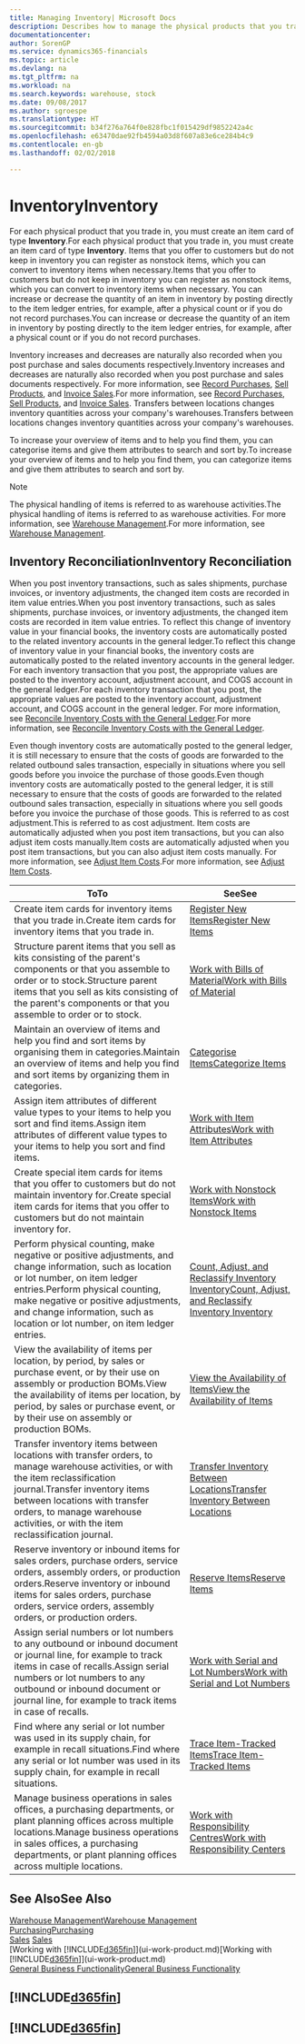 ```yaml
---
title: Managing Inventory| Microsoft Docs
description: Describes how to manage the physical products that you trade in, for example, handling the stock in your warehouse.
documentationcenter: 
author: SorenGP
ms.service: dynamics365-financials
ms.topic: article
ms.devlang: na
ms.tgt_pltfrm: na
ms.workload: na
ms.search.keywords: warehouse, stock
ms.date: 09/08/2017
ms.author: sgroespe
ms.translationtype: HT
ms.sourcegitcommit: b34f276a764f0e828fbc1f015429df9852242a4c
ms.openlocfilehash: e63470dae92fb4594a03d8f607a83e6ce284b4c9
ms.contentlocale: en-gb
ms.lasthandoff: 02/02/2018

---
```


# <a name="inventory"></a><span data-ttu-id="48e6c-103">Inventory</span><span class="sxs-lookup"><span data-stu-id="48e6c-103">Inventory</span></span>
<span data-ttu-id="48e6c-104">For each physical product that you trade in, you must create an item card of type **Inventory**.</span><span class="sxs-lookup"><span data-stu-id="48e6c-104">For each physical product that you trade in, you must create an item card of type **Inventory**.</span></span> <span data-ttu-id="48e6c-105">Items that you offer to customers but do not keep in inventory you can register as nonstock items, which you can convert to inventory items when necessary.</span><span class="sxs-lookup"><span data-stu-id="48e6c-105">Items that you offer to customers but do not keep in inventory you can register as nonstock items, which you can convert to inventory items when necessary.</span></span> <span data-ttu-id="48e6c-106">You can increase or decrease the quantity of an item in inventory by posting directly to the item ledger entries, for example, after a physical count or if you do not record purchases.</span><span class="sxs-lookup"><span data-stu-id="48e6c-106">You can increase or decrease the quantity of an item in inventory by posting directly to the item ledger entries, for example, after a physical count or if you do not record purchases.</span></span>

<span data-ttu-id="48e6c-107">Inventory increases and decreases are naturally also recorded when you post purchase and sales documents respectively.</span><span class="sxs-lookup"><span data-stu-id="48e6c-107">Inventory increases and decreases are naturally also recorded when you post purchase and sales documents respectively.</span></span> <span data-ttu-id="48e6c-108">For more information, see [Record Purchases](purchasing-how-record-purchases.md), [Sell Products](sales-how-sell-products.md), and [Invoice Sales](sales-how-invoice-sales.md).</span><span class="sxs-lookup"><span data-stu-id="48e6c-108">For more information, see [Record Purchases](purchasing-how-record-purchases.md), [Sell Products](sales-how-sell-products.md), and [Invoice Sales](sales-how-invoice-sales.md).</span></span> <span data-ttu-id="48e6c-109">Transfers between locations changes inventory quantities across your company's warehouses.</span><span class="sxs-lookup"><span data-stu-id="48e6c-109">Transfers between locations changes inventory quantities across your company's warehouses.</span></span>   

<span data-ttu-id="48e6c-110">To increase your overview of items and to help you find them, you can categorise items and give them attributes to search and sort by.</span><span class="sxs-lookup"><span data-stu-id="48e6c-110">To increase your overview of items and to help you find them, you can categorize items and give them attributes to search and sort by.</span></span>

> [!NOTE]
> <span data-ttu-id="48e6c-111">The physical handling of items is referred to as warehouse activities.</span><span class="sxs-lookup"><span data-stu-id="48e6c-111">The physical handling of items is referred to as warehouse activities.</span></span> <span data-ttu-id="48e6c-112">For more information, see [Warehouse Management](warehouse-manage-warehouse.md).</span><span class="sxs-lookup"><span data-stu-id="48e6c-112">For more information, see [Warehouse Management](warehouse-manage-warehouse.md).</span></span>

## <a name="inventory-reconciliation"></a><span data-ttu-id="48e6c-113">Inventory Reconciliation</span><span class="sxs-lookup"><span data-stu-id="48e6c-113">Inventory Reconciliation</span></span>
<span data-ttu-id="48e6c-114">When you post inventory transactions, such as sales shipments, purchase invoices, or inventory adjustments, the changed item costs are recorded in item value entries.</span><span class="sxs-lookup"><span data-stu-id="48e6c-114">When you post inventory transactions, such as sales shipments, purchase invoices, or inventory adjustments, the changed item costs are recorded in item value entries.</span></span> <span data-ttu-id="48e6c-115">To reflect this change of inventory value in your financial books, the inventory costs are automatically posted to the related inventory accounts in the general ledger.</span><span class="sxs-lookup"><span data-stu-id="48e6c-115">To reflect this change of inventory value in your financial books, the inventory costs are automatically posted to the related inventory accounts in the general ledger.</span></span> <span data-ttu-id="48e6c-116">For each inventory transaction that you post, the appropriate values are posted to the inventory account, adjustment account, and COGS account in the general ledger.</span><span class="sxs-lookup"><span data-stu-id="48e6c-116">For each inventory transaction that you post, the appropriate values are posted to the inventory account, adjustment account, and COGS account in the general ledger.</span></span> <span data-ttu-id="48e6c-117">For more information, see [Reconcile Inventory Costs with the General Ledger](finance-how-to-post-inventory-costs-to-the-general-ledger.md).</span><span class="sxs-lookup"><span data-stu-id="48e6c-117">For more information, see [Reconcile Inventory Costs with the General Ledger](finance-how-to-post-inventory-costs-to-the-general-ledger.md).</span></span>

<span data-ttu-id="48e6c-118">Even though inventory costs are automatically posted to the general ledger, it is still necessary to ensure that the costs of goods are forwarded to the related outbound sales transaction, especially in situations where you sell goods before you invoice the purchase of those goods.</span><span class="sxs-lookup"><span data-stu-id="48e6c-118">Even though inventory costs are automatically posted to the general ledger, it is still necessary to ensure that the costs of goods are forwarded to the related outbound sales transaction, especially in situations where you sell goods before you invoice the purchase of those goods.</span></span> <span data-ttu-id="48e6c-119">This is referred to as cost adjustment.</span><span class="sxs-lookup"><span data-stu-id="48e6c-119">This is referred to as cost adjustment.</span></span> <span data-ttu-id="48e6c-120">Item costs are automatically adjusted when you post item transactions, but you can also adjust item costs manually.</span><span class="sxs-lookup"><span data-stu-id="48e6c-120">Item costs are automatically adjusted when you post item transactions, but you can also adjust item costs manually.</span></span> <span data-ttu-id="48e6c-121">For more information, see [Adjust Item Costs](inventory-how-adjust-item-costs.md).</span><span class="sxs-lookup"><span data-stu-id="48e6c-121">For more information, see [Adjust Item Costs](inventory-how-adjust-item-costs.md).</span></span>

|<span data-ttu-id="48e6c-122">To</span><span class="sxs-lookup"><span data-stu-id="48e6c-122">To</span></span> |<span data-ttu-id="48e6c-123">See</span><span class="sxs-lookup"><span data-stu-id="48e6c-123">See</span></span> |
|---|----|
|<span data-ttu-id="48e6c-124">Create item cards for inventory items that you trade in.</span><span class="sxs-lookup"><span data-stu-id="48e6c-124">Create item cards for inventory items that you trade in.</span></span>|[<span data-ttu-id="48e6c-125">Register New Items</span><span class="sxs-lookup"><span data-stu-id="48e6c-125">Register New Items</span></span>](inventory-how-register-new-items.md)|
|<span data-ttu-id="48e6c-126">Structure parent items that you sell as kits consisting of the parent's components or that you assemble to order or to stock.</span><span class="sxs-lookup"><span data-stu-id="48e6c-126">Structure parent items that you sell as kits consisting of the parent's components or that you assemble to order or to stock.</span></span>|[<span data-ttu-id="48e6c-127">Work with Bills of Material</span><span class="sxs-lookup"><span data-stu-id="48e6c-127">Work with Bills of Material</span></span>](inventory-how-work-BOMs.md)|
|<span data-ttu-id="48e6c-128">Maintain an overview of items and help you find and sort items by organising them in categories.</span><span class="sxs-lookup"><span data-stu-id="48e6c-128">Maintain an overview of items and help you find and sort items by organizing them in categories.</span></span>|[<span data-ttu-id="48e6c-129">Categorise Items</span><span class="sxs-lookup"><span data-stu-id="48e6c-129">Categorize Items</span></span>](inventory-how-categorize-items.md)|
|<span data-ttu-id="48e6c-130">Assign item attributes of different value types to your items to help you sort and find items.</span><span class="sxs-lookup"><span data-stu-id="48e6c-130">Assign item attributes of different value types to your items to help you sort and find items.</span></span>|[<span data-ttu-id="48e6c-131">Work with Item Attributes</span><span class="sxs-lookup"><span data-stu-id="48e6c-131">Work with Item Attributes</span></span>](inventory-how-work-item-attributes.md)|
|<span data-ttu-id="48e6c-132">Create special item cards for items that you offer to customers but do not maintain inventory for.</span><span class="sxs-lookup"><span data-stu-id="48e6c-132">Create special item cards for items that you offer to customers but do not maintain inventory for.</span></span>|[<span data-ttu-id="48e6c-133">Work with Nonstock Items</span><span class="sxs-lookup"><span data-stu-id="48e6c-133">Work with Nonstock Items</span></span>](inventory-how-work-nonstock-items.md)|
|<span data-ttu-id="48e6c-134">Perform physical counting, make negative or positive adjustments, and change information, such as location or lot number, on item ledger entries.</span><span class="sxs-lookup"><span data-stu-id="48e6c-134">Perform physical counting, make negative or positive adjustments, and change information, such as location or lot number, on item ledger entries.</span></span>|[<span data-ttu-id="48e6c-135">Count, Adjust, and Reclassify Inventory Inventory</span><span class="sxs-lookup"><span data-stu-id="48e6c-135">Count, Adjust, and Reclassify Inventory Inventory</span></span>](inventory-how-count-adjust-reclassify.md)|
|<span data-ttu-id="48e6c-136">View the availability of items per location, by period, by sales or purchase event, or by their use on assembly or production BOMs.</span><span class="sxs-lookup"><span data-stu-id="48e6c-136">View the availability of items per location, by period, by sales or purchase event, or by their use on assembly or production BOMs.</span></span>|[<span data-ttu-id="48e6c-137">View the Availability of Items</span><span class="sxs-lookup"><span data-stu-id="48e6c-137">View the Availability of Items</span></span>](inventory-how-availability-overview.md)|
|<span data-ttu-id="48e6c-138">Transfer inventory items between locations with transfer orders, to manage warehouse activities, or with the item reclassification journal.</span><span class="sxs-lookup"><span data-stu-id="48e6c-138">Transfer inventory items between locations with transfer orders, to manage warehouse activities, or with the item reclassification journal.</span></span>|[<span data-ttu-id="48e6c-139">Transfer Inventory Between Locations</span><span class="sxs-lookup"><span data-stu-id="48e6c-139">Transfer Inventory Between Locations</span></span>](inventory-how-transfer-between-locations.md)|
|<span data-ttu-id="48e6c-140">Reserve inventory or inbound items for sales orders, purchase orders, service orders, assembly orders, or production orders.</span><span class="sxs-lookup"><span data-stu-id="48e6c-140">Reserve inventory or inbound items for sales orders, purchase orders, service orders, assembly orders, or production orders.</span></span>|[<span data-ttu-id="48e6c-141">Reserve Items</span><span class="sxs-lookup"><span data-stu-id="48e6c-141">Reserve Items</span></span>](inventory-how-to-reserve-items.md)|
|<span data-ttu-id="48e6c-142">Assign serial numbers or lot numbers to any outbound or inbound document or journal line, for example to track items in case of recalls.</span><span class="sxs-lookup"><span data-stu-id="48e6c-142">Assign serial numbers or lot numbers to any outbound or inbound document or journal line, for example to track items in case of recalls.</span></span>|[<span data-ttu-id="48e6c-143">Work with Serial and Lot Numbers</span><span class="sxs-lookup"><span data-stu-id="48e6c-143">Work with Serial and Lot Numbers</span></span>](inventory-how-work-item-tracking.md)|
|<span data-ttu-id="48e6c-144">Find where any serial or lot number was used in its supply chain, for example in recall situations.</span><span class="sxs-lookup"><span data-stu-id="48e6c-144">Find where any serial or lot number was used in its supply chain, for example in recall situations.</span></span>|[<span data-ttu-id="48e6c-145">Trace Item-Tracked Items</span><span class="sxs-lookup"><span data-stu-id="48e6c-145">Trace Item-Tracked Items</span></span>](inventory-how-to-trace-item-tracked-items.md)|
|<span data-ttu-id="48e6c-146">Manage business operations in sales offices, a purchasing departments, or plant planning offices across multiple locations.</span><span class="sxs-lookup"><span data-stu-id="48e6c-146">Manage business operations in sales offices, a purchasing departments, or plant planning offices across multiple locations.</span></span>|[<span data-ttu-id="48e6c-147">Work with Responsibility Centres</span><span class="sxs-lookup"><span data-stu-id="48e6c-147">Work with Responsibility Centers</span></span>](inventory-responsibility-centers.md)|

## <a name="see-also"></a><span data-ttu-id="48e6c-148">See Also</span><span class="sxs-lookup"><span data-stu-id="48e6c-148">See Also</span></span>  
[<span data-ttu-id="48e6c-149">Warehouse Management</span><span class="sxs-lookup"><span data-stu-id="48e6c-149">Warehouse Management</span></span>](warehouse-manage-warehouse.md)  
[<span data-ttu-id="48e6c-150">Purchasing</span><span class="sxs-lookup"><span data-stu-id="48e6c-150">Purchasing</span></span>](purchasing-manage-purchasing.md)  
<span data-ttu-id="48e6c-151">[Sales](sales-manage-sales.md)  </span><span class="sxs-lookup"><span data-stu-id="48e6c-151">[Sales](sales-manage-sales.md)  </span></span>  
<span data-ttu-id="48e6c-152">[Working with [!INCLUDE[d365fin](includes/d365fin_md.md)]](ui-work-product.md)</span><span class="sxs-lookup"><span data-stu-id="48e6c-152">[Working with [!INCLUDE[d365fin](includes/d365fin_md.md)]](ui-work-product.md)</span></span>  
[<span data-ttu-id="48e6c-153">General Business Functionality</span><span class="sxs-lookup"><span data-stu-id="48e6c-153">General Business Functionality</span></span>](ui-across-business-areas.md)

## [!INCLUDE[d365fin](includes/free_trial_md.md)]  
## [!INCLUDE[d365fin](includes/training_link_md.md)]

